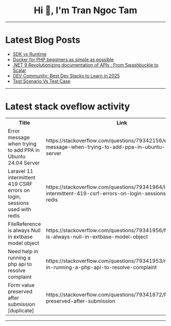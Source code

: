 <h1 align="center">Hi 👋, I'm Tran Ngoc Tam</h1>

---

# Latest Blog Posts 
<!-- BLOG-POST-LIST:START -->
- [SDK vs Runtime](https://dev.to/sanjar777/sdk-vs-runtime-5292)
- [Docker for PHP begginers as simple as possible](https://dev.to/sirzarganwar/docker-for-php-begginers-as-simple-as-possible-4ehj)
- [.NET 9 Revolutionizing documentation of APIs : From Swashbuckle to Scalar](https://dev.to/zandiarash/net-9-revolutionizing-documentation-of-apis-from-swashbuckle-to-scalar-527)
- [DEV Community: Best Dev Stacks to Learn in 2025](https://dev.to/encodedots/dev-community-best-dev-stacks-to-learn-in-2025-3b8i)
- [Test Scenario Vs Test Case](https://dev.to/nozibul_islam_113b1d5334f/test-scenario-vs-test-case-de8)
<!-- BLOG-POST-LIST:END -->

---

# Latest stack oveflow activity
<table>
  <tr><th>Title</th><th>Link</th></tr>
  <!-- STACKOVERFLOW:START --><tr><td>Error message when trying to add PPA in Ubuntu 24.04 Server</td><td>https://stackoverflow.com/questions/79342156/error-message-when-trying-to-add-ppa-in-ubuntu-24-04-server</td></tr><tr><td>Laravel 11 intermittent 419 CSRF errors on login, sessions used with redis</td><td>https://stackoverflow.com/questions/79341964/laravel-11-intermittent-419-csrf-errors-on-login-sessions-used-with-redis</td></tr><tr><td>FileReference is always Null in extbase model object</td><td>https://stackoverflow.com/questions/79341956/filereference-is-always-null-in-extbase-model-object</td></tr><tr><td>Need help in running a php api to resolve complaint</td><td>https://stackoverflow.com/questions/79341953/need-help-in-running-a-php-api-to-resolve-complaint</td></tr><tr><td>Form value preserved after submission [duplicate]</td><td>https://stackoverflow.com/questions/79341872/form-value-preserved-after-submission</td></tr><!-- STACKOVERFLOW:END -->
</table>

---



